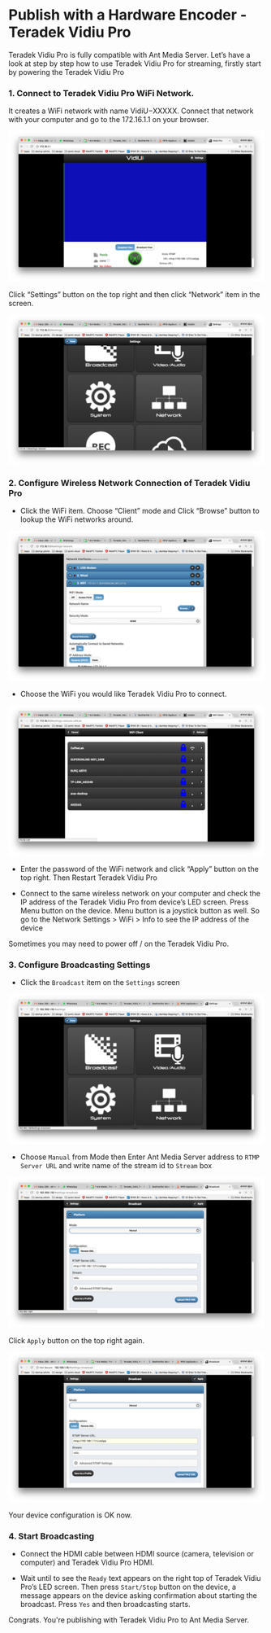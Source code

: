 # Publish with a Hardware Encoder - Teradek Vidiu Pro
Teradek Vidiu Pro is fully compatible with Ant Media Server.  Let’s have a look at step by step how to use Teradek Vidiu Pro for streaming, firstly start by powering the Teradek Vidiu Pro

### 1. Connect to Teradek Vidiu Pro WiFi Network. 
It creates a WiFi network with name VidiU−XXXXX. Connect that network with your computer and go to the 172.16.1.1 on your browser.

![Connect Teradek's WiFi Network](images/vidiu_pro_console.png)

Click “Settings” button on the top right and then click “Network” item in the screen.

![Configure Network Settings of Teradek Vidiu](images/configure_vidiu_network_button.png)

### 2. Configure Wireless Network Connection of Teradek Vidiu Pro
* Click the WiFi item. Choose “Client”  mode and Click “Browse” button to lookup the WiFi networks around.

![Configure WiFi of Teradek Vidiu](images/set_vidiu_pro_wifi_connectivity.png)

* Choose the WiFi you would like Teradek Vidiu Pro to connect.

![Choose WiFi from list on Teradek Vidiu](images/choose_wifi_for_vidiu_pro.png)

* Enter the password of the WiFi network and click “Apply” button on the top right. Then Restart Teradek Vidiu Pro

* Connect to the same wireless network on your computer and check the IP address of the Teradek Vidiu Pro from device’s LED screen.  Press Menu button on the device. Menu button is a joystick button as well. So go to the Network Settings > WiFi > Info to see the IP address of the device

Sometimes you may need to power off / on the Teradek Vidiu Pro.

### 3. Configure Broadcasting Settings
* Click the `Broadcast` item on the `Settings` screen

![Configure broadcast settings of Teradek Vidiu](images/configure_broadcasting_settings_vidiu_pro.png)

* Choose `Manual` from Mode then Enter Ant Media Server address to `RTMP Server URL` and write name of the stream id to `Stream` box

![Write Ant Media Server URL on Teradek Vidiu Pro broadcast configuration](images/write_ant_media_server_url_to_vidiu_pro.png)

Click `Apply` button on the top right again.

![Save broadcast settings of Teradek Vidiu Pro](images/apply_settings_vidiu_pro.png)

Your device configuration is OK now.

### 4. Start Broadcasting
* Connect the HDMI cable between HDMI source (camera, television or computer) and Teradek Vidiu Pro HDMI.

* Wait until to see the `Ready` text appears on the right top of Teradek Vidiu Pro’s LED screen. Then press `Start/Stop` button on the device, a message appears on the device asking confirmation about starting the broadcast. Press `Yes` and  then broadcasting starts.

Congrats. You're publishing with Teradek Vidiu Pro to Ant Media Server. 

